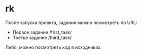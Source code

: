 rk
==

После запуска проекта, задания можно посмотреть по URL:

- Первое задание /first_task/
- Третье задание /third_task/

Либо, можно посмотреть код в исходниках. 

